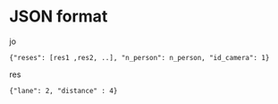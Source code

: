 # JSON format
jo

    {"reses": [res1 ,res2, ..], "n_person": n_person, "id_camera": 1}
res

    {"lane": 2, "distance" : 4}